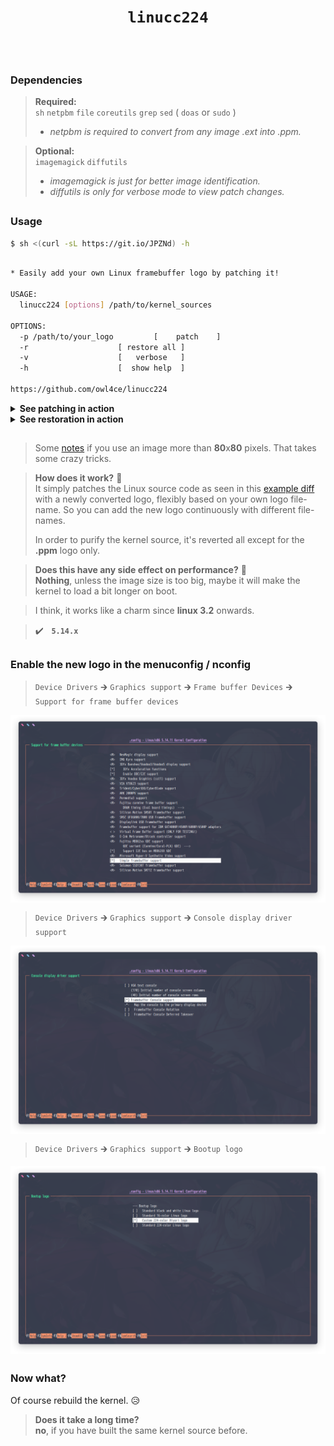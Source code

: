 # <p align="center">`linucc224`</p>

<p align="center"><img alt="" src="https://repository-images.githubusercontent.com/393654854/60d275fa-7cdc-44ca-bd4d-773ad4b14196"/></p>

##  
### Dependencies <img alt="" align="right" src="https://badges.pufler.dev/visits/owl4ce/linucc224?style=flat-square&label=&color=000000&logo=GitHub&logoColor=white&labelColor=373e4d"/>
> **Required:**  
> `sh` `netpbm` `file` `coreutils` `grep` `sed` ( `doas` or `sudo` )
> 
> * *netpbm is required to convert from any image .ext into .ppm.*

> **Optional:**  
> `imagemagick` `diffutils`
>
> * *imagemagick is just for better image identification.*
> * *diffutils is only for verbose mode to view patch changes.*

##  
### Usage
```sh
$ sh <(curl -sL https://git.io/JPZNd) -h
```
```sh

* Easily add your own Linux framebuffer logo by patching it!

USAGE:
  linucc224 [options] /path/to/kernel_sources

OPTIONS:
  -p /path/to/your_logo			[    patch    ]
  -r					[ restore all ]
  -v					[   verbose   ]
  -h					[  show help  ]

https://github.com/owl4ce/linucc224

```

<details>
  <summary><strong>See patching in action</strong></summary>
  
  <br>
  <p align="center"><img src="./screenshots/2021-08-12-062659_1092x1882_scrot.png" align="center"/></p>
  
</details>

<details>
  <summary><strong>See restoration in action</strong></summary>
  
  <br>
  <p align="center"><img src="./screenshots/2021-08-12-062843_1092x454_scrot.png" align="center"/></p>
  
</details>

##  

> Some [notes](https://github.com/owl4ce/kurisu-x86_64/#note) if you use an image more than **80**x**80** pixels. That takes some crazy tricks.

> **How does it work?** :thinking:  
> It simply patches the Linux source code as seen in this [example diff](https://github.com/owl4ce/linucc224/commit/90ddf7e7e23da39946142749c0761d824d045b3f.diff) with a newly converted logo, flexibly based on your own logo file-name. So you can add the new logo continuously with different file-names.  
> 
> In order to purify the kernel source, it's reverted all except for the **.ppm** logo only.

> **Does this have any side effect on performance?** :thinking:  
> **Nothing**, unless the image size is too big, maybe it will make the kernel to load a bit longer on boot.

> I think, it works like a charm since **linux 3.2** onwards.

> :heavy_check_mark:   **`5.14.x`**

##  
### Enable the new logo in the menuconfig / nconfig

> `Device Drivers` 🡲 `Graphics support` 🡲 `Frame buffer Devices` 🡲 `Support for frame buffer devices`
<p align="center"><img src="./screenshots/2021-10-30-074154_1301x748_scrot.png" align="center"/></p>

> `Device Drivers` 🡲 `Graphics support` 🡲 `Console display driver support`
<p align="center"><img src="./screenshots/2021-10-30-074222_1301x748_scrot.png" align="center"/></p>

> `Device Drivers` 🡲 `Graphics support` 🡲 `Bootup logo`
<p align="center"><img src="./screenshots/2021-10-30-074247_1301x748_scrot.png" align="center"/></p>

##  
### Now what?

Of course rebuild the kernel. :disappointed_relieved:

> **Does it take a long time?**  
> **no**, if you have built the same kernel source before.
